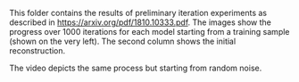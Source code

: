 This folder contains the results of preliminary iteration experiments as described in https://arxiv.org/pdf/1810.10333.pdf.
The images show the progress over 1000 iterations for each model starting from a training sample (shown on the very left).
The second column shows the initial reconstruction.

The video depicts the same process but starting from random noise.
